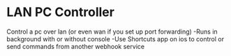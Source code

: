 # LAN PC Controller
 Control a pc over lan (or even wan if you set up port forwarding)
 -Runs in background with or without console
 -Use Shortcuts app on ios to control or send commands from another webhook service
